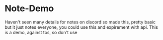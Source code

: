 # Note-Demo

Haven't seen many details for notes on discord so made this, pretty basic but it just notes everyone, you could use this and expirement with api.
This is a demo, against tos, so don't use
